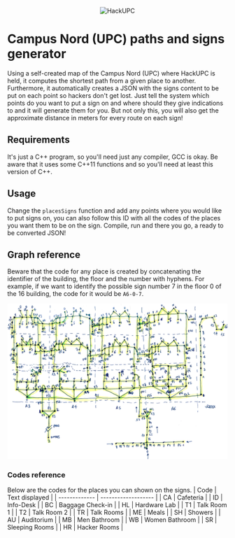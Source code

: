 <p align="center">
  <img alt="HackUPC" src="https://github.com/hackupc/frontend/raw/master/src/images/hackupc-ogimage@2x.png"/>
</p>

# Campus Nord (UPC) paths and signs generator
Using a self-created map of the Campus Nord (UPC) where HackUPC is held, it computes the shortest path from a given place to another. Furthermore, it automatically creates a JSON with the signs content to be put on each point so hackers don't get lost. Just tell the system which points do you want to put a sign on and where should they give indications to and it will generate them for you. But not only this, you will also get the approximate distance in meters for every route on each sign!

## Requirements
It's just a C++ program, so you'll need just any compiler, GCC is okay. Be aware that it uses some C++11 functions and so you'll need at least this version of C++.

## Usage
Change the `placesSigns` function and add any points where you would like to put signs on, you can also follow this ID with all the codes of the places you want them to be on the sign. Compile, run and there you go, a ready to be converted JSON!

## Graph reference
Beware that the code for any place is created by concatenating the identifier of the building, the floor and the number with hyphens. For example, if we want to identify the possible sign number 7 in the floor 0 of the 16 building, the code for it would be `A6-0-7`.
<p align="center">
  <img alt="Campus Nord Graph" src="https://github.com/oriolclosa/hackupc-campusnordgraph/raw/master/graph.png"/>
</p>

### Codes reference
Below are the codes for the places you can shown on the signs.
| Code          | Text displayed      |
| ------------- | ------------------- |
| CA            | Cafeteria           |
| ID            | Info-Desk           |
| BC            | Baggage Check-in    |
| HL            | Hardware Lab        |
| T1            | Talk Room 1         |
| T2            | Talk Room 2         |
| TR            | Talk Rooms          |
| ME            | Meals               |
| SH            | Showers             |
| AU            | Auditorium          |
| MB            | Men Bathroom        |
| WB            | Women Bathroom      |
| SR            | Sleeping Rooms      |
| HR            | Hacker Rooms        |
